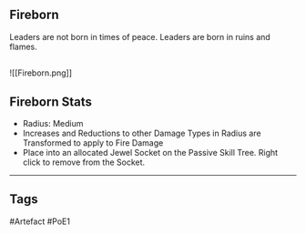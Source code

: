 ## Fireborn
Leaders are not born in times of peace.
Leaders are born in ruins and flames.
##
![[Fireborn.png]]
## Fireborn Stats
- Radius: Medium
- Increases and Reductions to other Damage Types in Radius are Transformed to apply to Fire Damage
- Place into an allocated Jewel Socket on the Passive Skill Tree. Right click to remove from the Socket.


---
## Tags
#Artefact
#PoE1